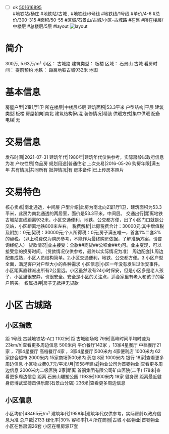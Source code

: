 - [ ] ok [501616895](https://bj.5i5j.com/ershoufang/501616895.html)  
 #地铁站/杨庄 #地铁站/古城 ,  #地铁线/6号线 #地铁线/1号线
#单价/4-6 #总价/300-315 #面积/50-55   #区域/石景山/古城/小区-古城路 #在售 #所在楼层/中楼层 #总楼层/5层 #layout 
![layout](http://image2a.5i5j.com/bdir/layout/164ffaf909fc4c1983bc5d284adef368.jpg_P5.jpg) 
# 简介 
 300万,  5.63万/m² 
小区： 古城路
建筑类型： 板楼
区域： 石景山 古城
看房时间： 提前预约
地铁： 距离地铁古城932米 地图
# 基本信息 
 房屋户型|2室1厅1卫
所在楼层|中楼层/5层
建筑面积|53.3平米
户型结构|平层
建筑类型|板楼
房屋朝向|南北
建筑结构|砖混
装修情况|精装
供暖方式|集中供暖
配备电梯|无
# 交易信息 
 发布时间|2021-07-31
建筑年代|1980年|建筑年代仅供参考，实际房龄以政府信息为准
产权性质|商品房
规划用途|普通住宅
上次交易|2016-05-26
购房年限|满五年
共有情况|共同所有
抵押情况|有
房本备件|已上传房本照片
# 交易特色 
 核心卖点|南北通透，中间层
户型介绍|此房为南北向2室1厅1卫，建筑面积为53.3平米，此房为南北通透的两居室，面价是53.3平米，中间层。
交通出行|距离地铁古城站直线距离932米，小区交通便利，地铁、公交都方便，出了小区门口就是公交站，小区距离地铁800米左右。
税费解析|此房税费合计：30000元;其中增值税及附加：0元;契税：30000元;个人所得税：0元;房子满五唯一，首套1%二套3%的契税。（以上税费仅为购房参考，不能作为最终购房依据，了解准确方案，请咨询经纪人）
贷款情况|业主接受：全款##商贷##公积金##均可。业主变现，可以接受您的换房时间。（贷款情况仅供参考，最终以实际情况为准）
周边配套|1.周边配套成熟，小区人员结构简单。2.小区交通便利，地铁、公交都方便。3.小区户型全面，满足客户对户型大小的各种需求
小区信息|小区一年没有发生过治安事件。小区距离直辖派出所有2公里远。小区虽然没有24小时保安，但是小区多是老人孩子，小区里很安静，也很安全。安全是小区的关注点，适合家里有老人和孩子的客户购买。
权属抵押|房子无抵押无贷款
# 小区 古城路
## 小区指数 
 距 1号线 古城地铁站-A口 1102米|距 古城剧场站 79米|高峰时间平均时速为23km/h|查看更多周边信息
500米内 平价餐厅142家 ，13家4星餐厅
中档餐厅21家 ，7家4星餐厅
高档餐厅4家 ，3家4星餐厅|500米内 4家便利店
1000米内 62家综合超市
2000米内 15家商场|500米内 药店 8家
1000米内 银行 18家|查看更多周边信息
小区物业费0.7元/平米/月|1958年建成|物业公司为首钢物业|查看更多周边信息
2000米内二级医院 2家|距离 首钢集团有限公司矿山医院(二甲)  178米|查看更多周边信息
距离 石景山雕塑公园 1193米|1000米内 19家 健身房
距离最近健身房博武堂搏击俱乐部(石景山分店) 236米|查看更多周边信息
## 小区信息 
 小区均价|48465元/m²
建筑年代|1958年|建筑年代仅供参考，实际房龄以政府信息为准
总户数|2133
绿化率|30%
容积率|1.4
所在商圈|古城
小区物业|首钢物业
小区在售房源26套
小区在租房源17套
